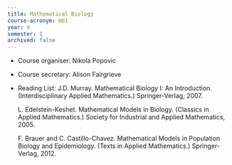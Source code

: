 ```yaml
---
title: Mathematical Biology
course-acronym: mbi
year: 4
semester: 1
archived: false
---
```


- Course organiser: Nikola Popovic
- Course secretary: Alison Fairgrieve
- Reading List: J.D. Murray. Mathematical Biology I: An Introduction. (Interdisciplinary Applied Mathematics.) Springer-Verlag, 2007.

  L. Edelstein-Keshet. Mathematical Models in Biology. (Classics in  Applied Mathematics.) Society for Industrial and Applied Mathematics,  2005.

  F. Brauer and C. Castillo-Chavez. Mathematical Models in Population  Biology and Epidemiology. (Texts in Applied Mathematics.)  Springer-Verlag, 2012.